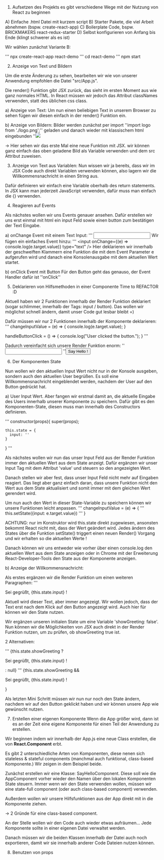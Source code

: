 1. Aufsetzen des Projekts
es gibt verschiedene Wege mit der Nutzung von React zu beginnen

A) Einfache .html Datei mit kurzem script
B) Starter Pakete, die viel Arbeit abnehmen (bspw. create-react-app)
C) Boilerplate Code, bspw. BRICKMAKERS react-redux-starter
D) Selbst konfigurieren von Anfang bis Ende (klingt schwerer als es ist)

Wir wählen zunächst Variante B:

''' npx create-react-app react-demo
''' cd react-demo
''' npm start

2. Anzeige von Text und Bildern

Um die erste Änderung zu sehen, bearbeiten wir wie von unserer Anwendung empfohlen die Datei "src/App.js".

Die render() Funktion gibt JSX zurück, das sieht im ersten Moment aus wie ganz normales HTML. 
In React müssen wir jedoch das Attribut classNames verwenden, statt des üblichen css class.

a) Anzeige von Text: 
Um nun einen beliebigen Text in unserem Browser zu sehen fügen wir diesen einfach in der render() Funktion ein.

b) Anzeige von Bildern:
Bilder werden zunächst per import ''import logo from './logo.png';'' geladen und danach wieder mit klassischem html eingebunden ''<img src={logo} >

-> Hier sehen wir das erste Mal eine neue Funktion mit JSX. wir können ganz einfach das oben geladene Bild als Variable verwenden und dem src Attribut zuweisen.

3. Anzeige von Text aus Variablen:
Nun wissen wir ja bereits, dass wir im JSX Code auch direkt Variablen verwenden können, also lagern wir die Willkommensnachricht in einen String aus.

Dafür definieren wir einfach eine Variable oberhalb des return statements. In JSX kann man jederzeit JavaScript verwenden, dafür muss man einfach die {} verwenden.

4. Reagieren auf Events

Als nächstes wollen wir uns Events genauer ansehen. Dafür erstellen wir uns erst einmal mit html ein input Feld sowie einen button zum bestätigen der Text Eingabe.

a) onChange Event mit einem Text Input:
''' <input type="text" />
Wir fügen ein einfaches Event hinzu:
''' <input onChange={(e) => console.log(e.target.value)} type="text" />
Hier deklarieren wir innerhalb der geschweiften Klammern eine Funktion die mit dem Event Parameter e aufgerufen wird und danach eine Konsolenausgabe mit dem aktuellen Wert startet.

b) onClick Event mit Button
Für den Button geht das genauso, der Event Handler dafür ist ''onClick''


5. Deklarieren von Hilfsmethoden in einer Componente
Time to REFACTOR :D

Aktuell haben wir 2 Funktionen innerhalb der Render Funktion deklariert (sogar schlimmer, innerhalb der Tags: input / button).
Das wollen wir möglichst schnell ändern, damit unser Code gut lesbar bleibt =) 

Dafür müssen wir nur 2 Funktionen innerhalb der Komponente deklarieren:
''' 
  changeInputValue = (e) => {
    console.log(e.target.value);
  }

  handleButtonClick = () => {
    console.log("User clicked the button.");
  }
'''

Dadurch vereinfacht sich unsere Render Funktion enorm:
''<input onChange={this.changeInputValue} type="text" />
''<button onClick={this.handleButtonClick}> Say Hello ! </button>

6. Der Komponenten State

Nun wollen wir den aktuellen Input Wert nicht nur in der Konsole ausgeben, sondern auch den aktuellen User begrüßen. Es soll eine Willkommensnachricht eingeblendet werden, nachdem der User auf den Button gedrückt hat.

a) User Input Wert.
Aber fangen wir erstmal damit an, die aktuelle Eingabe des Users innerhalb unserer Komponente zu speichern.
Dafür gibt es den Komponenten-State, diesen muss man innerhalb des Constructors definieren.

'''   constructor(props){
    super(props);

    this.state = {
      input: ''
    }
  }
'''

Als nächstes wollen wir nun das unser Input Feld aus der Render Funktion immer den aktuellen Wert aus dem State anzeigt.
Dafür ergänzen wir unser Input Tag mit dem Attribut 'value' und steuern so den angezeigten Wert.

Danach stellen wir aber fest, dass unser Input Feld nicht mehr auf Eingaben reagiert. Das liegt aber ganz einfach daran, dass unsere Funktion nicht den Wert aus dem State aktualisiert und somit immer mit dem gleichen Wert gerendert wird.

Um nun auch den Wert in dieser State-Variable zu speichern können wir unsere Funktionen leicht anpassen.
'''   changeInputValue = (e) => {
'''    this.setState({input: e.target.value})
'''  }

ACHTUNG:
nur im Konstruktor wird this.state direkt zugewiesen, ansonsten bekommt React nicht mit, dass der Wert geändert wird. Jedes ändern des States über die Funktion setState() triggert einen neuen Render() Vorgang und wir erhalten so die aktuellen Werte !

Danach können wir uns entweder wie vorher über einen console.log den aktuellen Wert aus dem State anzeigen oder in Chrome mit der Erweiterung React-Developer-Tools den State aus der Komponente anzeigen.

b) Anzeige der Willkommensnachricht:

Als erstes ergänzen wir die Render Funktion um einen weiteren Paragraphen:
''' <p> Sei gegrüßt, {this.state.input} ! </p>
Aktuell wird dieser Text, aber immer angezeigt. Wir wollen jedoch, dass der Text erst nach dem Klick auf den Button angezeigt wird.
Auch hier für können wir den State nutzen.

Wir ergänzen unseren initialen State um eine Variable 'showGreeting: false'. 
Nun können wir die Möglichkeiten von JSX auch direkt in der Render Funktion nutzen, um zu prüfen, ob showGreeting true ist.

2 Alternativen:

'''        {this.state.showGreeting ? <p> Sei gegrüßt, {this.state.input} ! </p>: null}
'''        {this.state.showGreeting && <p> Sei gegrüßt, {this.state.input} ! </p>}

Als letzten Mini Schritt müssen wir nun nur noch den State ändern, nachdem wir auf den Button geklickt haben und wir können unsere App wie gewünscht nutzen.

7. Erstellen einer eigenen Komponente
Wenn die App größer wird, dann ist es an der Zeit eine eigene Komponente für einen Teil der Anwendung zu erstellen.

Wir beginnen indem wir innerhalb der App.js eine neue Class erstellen, die von **React.Component** erbt.

Es gibt 2 unterschiedliche Arten von Komponenten, diese nenen sich stateless & stateful components (manchmal auch  funktional, class-based Komponente.) Wir zeigen in dem Beispiel beide.

Zunächst erstellen wir eine Klasse: SayHelloComponent.
Diese soll wie die AppComponent vorher wieder den Namen über den lokalen Komponenten State steuern.
Immer wenn wir den State verwenden wollen, müssen wir eine state-full component (oder auch class-based component) verwenden.

Außerdem wollen wir unsere Hilfsfunktionen aus der App direkt mit in die Komponente ziehen.

-> 2 Gründe für eine class-based component.


An der Stelle wollen wir den Code auch wieder etwas aufräumen... 
Jede Komponente sollte in einer eigenen Datei verwaltet werden.

Danach müssen wir die beiden Klassen innerhalb der Datei auch noch exportieren, damit wir sie innerhalb anderer Code Dateien nutzen können.



8. Benutzen von props